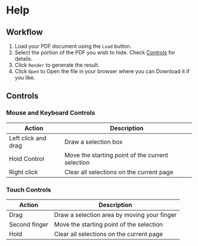 # Help
## Workflow

1. Load your PDF document using the `Load` button.
2. Select the portion of the PDF you wish to hide. Check [Controls](#Controls) for details.
3. Click `Render` to generate the result.
4. Click `Open` to Open the file in your browser where you can Download it if you like.

## Controls

### Mouse and Keyboard Controls

| Action                | Description                                      |
|-----------------------|--------------------------------------------------|
| Left click and drag   | Draw a selection box                             |
| Hold Control          | Move the starting point of the current selection |
| Right click           | Clear all selections on the current page         |


### Touch Controls

| Action               | Description                                      |
|----------------------|--------------------------------------------------|
| Drag                 | Draw a selection area by moving your finger      |
| Second finger        | Move the starting point of the selection         |
| Hold                 | Clear all selections on the current page         |